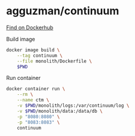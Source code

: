 # agguzman/continuum

[Find on Dockerhub](https://hub.docker.com/r/agguzman/continuum/)

Build image
```bash
docker image build \
    --tag continuum \
    --file monolith/Dockerfile \
    $PWD
```
Run container
```bash
docker container run \
    --rm \
    --name ctm \
    -v $PWD/monolith/logs:/var/continuum/log \
    -v $PWD/monolith/data:/data/db \
    -p "8080:8080" \
    -p "8083:8083" \
    continuum
```
